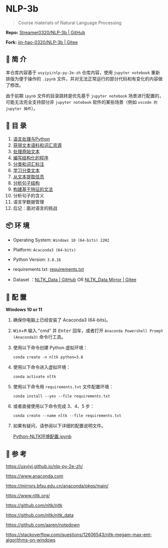 # NLP-3b

>  Course materials of Natural Language Processing

**Repo:** [Streamer0320/NLP-3b | GitHub](https://github.com/Streamer0320/NLP-3b/)

**Fork:** [jin-hao-0320/NLP-3b | Gitee](https://gitee.com/jin-hao-0320/NLP-3b)



## 🔎 简 介

本仓库内容基于 `usyiyi/nlp-py-2e-zh` 仓库内容，使用 `jupyter notebook` 重新排版为便于操作的 `.ipynb` 文件，并对无法正常运行的部分代码和有变化的内容做了修改。

由于前期 `ipynb` 文件的目录跳转是优先基于 `jupyter notebook` 场景进行配置的，可能无法完全支持部分非 `jupyter notebook` 软件的某些场景（例如 `vscode 的 jupyter 插件`）。



## 📃 目 录

1. [语言处理与Python](./1.语言处理与Python.ipynb)
2. [获得文本语料和词汇资源](./2.获得文本语料和词汇资源.ipynb)
3. [处理原始文本](./3.处理原始文本.ipynb)
4. [编写结构化的程序](./4.编写结构化程序.ipynb)
5. [分类和词汇标注](./5.分类和词汇标注.ipynb)
6. [学习分类文本](./6.学习分类文本.ipynb)
7. [从文本提取信息](./7.从文本提取信息.ipynb)
8. [分析句子结构](./8.分析句子结构.ipynb)
9. [构建基于特征的文法](./9.构建基于特征的语法.ipynb)
10. 分析句子的含义
11. 语言学数据管理
12. 后记︰面对语言的挑战



## 📦 环 境

- Operating System: `Windows 10 (64-bits) 22H2` 

- Platform: `Acaconda3 (64-bits)` 

- Python Version: `3.8.16` 

- requirements.txt: [requirements.txt](./requirements.txt) 

- Dataset ：[NLTK_Data | GitHub](https://github.com/nltk/nltk_data) OR [NLTK_Data Mirror | Gitee](https://gitee.com/lanyan324/nltk_data)  




## 🧐 配 置

**Windows 10 or 11**

1. 确保你电脑上已经安装了 Acaconda3 (64-bits)。

2. <kbd>Win</kbd>+<kbd>R</kbd> 输入 "cmd" 并 <kbd>Enter</kbd> 回车，或者打开 `Anaconda Powershell Prompt  (Anaconda3)` 命令行工具。

3. 使用以下命令创建 Python 虚拟环境：

   ```
   conda create -n nltk python=3.8
   ```

4. 使用以下命令进入虚拟环境：

   ```
   conda activate nltk
   ```

5. 使用以下命令用 `requirements.txt` 文件配置环境：

   ```
   conda install --yes --file requirements.txt
   ```

6. 或者直接使用以下命令完成 3、4、5 步：

   ```
   conda create --name nltk --file requirements.txt
   ```

7. 如果有疑问，请参阅以下详细的配置说明文件。

   [Python-NLTK环境配置.ipynb](./NLTK环境配置.ipynb)

## 🔗 参 考

https://usyiyi.github.io/nlp-py-2e-zh/

https://www.anaconda.com

https://mirrors.bfsu.edu.cn/anaconda/pkgs/main/

https://www.nltk.org/

https://github.com/nltk/nltk

https://github.com/nltk/nltk_data

https://github.com/aaren/notedown

https://stackoverflow.com/questions/12606543/nltk-megam-max-ent-algorithms-on-windows
